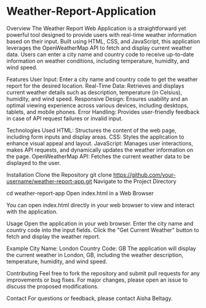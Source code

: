# Weather-Report-Application

Overview
The Weather Report Web Application is a straightforward yet powerful tool designed to provide users with real-time weather information based on their input. Built using HTML, CSS, and JavaScript, this application leverages the OpenWeatherMap API to fetch and display current weather data. Users can enter a city name and country code to receive up-to-date information on weather conditions, including temperature, humidity, and wind speed.

Features
User Input: Enter a city name and country code to get the weather report for the desired location.
Real-Time Data: Retrieves and displays current weather details such as description, temperature (in Celsius), humidity, and wind speed.
Responsive Design: Ensures usability and an optimal viewing experience across various devices, including desktops, tablets, and mobile phones.
Error Handling: Provides user-friendly feedback in case of API request failures or invalid input.

Technologies Used
HTML: Structures the content of the web page, including form inputs and display areas.
CSS: Styles the application to enhance visual appeal and layout.
JavaScript: Manages user interactions, makes API requests, and dynamically updates the weather information on the page.
OpenWeatherMap API: Fetches the current weather data to be displayed to the user.

Installation
Clone the Repository
git clone https://github.com/your-username/weather-report-app.git
Navigate to the Project Directory

cd weather-report-app
Open index.html in a Web Browser

You can open index.html directly in your web browser to view and interact with the application.

Usage
Open the application in your web browser.
Enter the city name and country code into the input fields.
Click the "Get Current Weather" button to fetch and display the weather report.

Example
City Name: London
Country Code: GB
The application will display the current weather in London, GB, including the weather description, temperature, humidity, and wind speed.

Contributing
Feel free to fork the repository and submit pull requests for any improvements or bug fixes. For major changes, please open an issue to discuss the proposed modifications.

Contact
For questions or feedback, please contact Aisha Beltagy.


